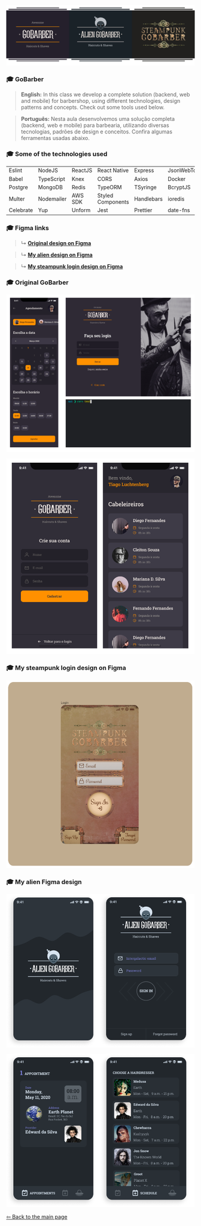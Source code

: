 <p align="center">
  <a href="https://github.com/imtherouser/bootcamp/GoStack11/GoBarber#🚀">
    <img src="screenshots/GoBarber-banner.png">
  </a>
</p>

### 🎓 GoBarber

> **English:** In this class we develop a complete solution (backend, web and mobile) for barbershop, using different technologies, design patterns and concepts. Check out some tools used below.

> **Português:** Nesta aula desenvolvemos uma solução completa (backend, web e mobile) para barbearia, utilizando diversas tecnologias, padrões de design e conceitos. Confira algumas ferramentas usadas abaixo.

### 🎓 Some of the technologies used

<table>
<tbody>
  <tr>
    <td>Eslint</td>
    <td>NodeJS</td>
    <td>ReactJS</td>
    <td>React Native</td>
    <td>Express</td>
    <td>JsonWebToken</td>
  </tr>
  <tr>
    <td>Babel</td>
    <td>TypeScript</td>
    <td>Knex</td>
    <td>CORS</td>
    <td>Axios</td>
    <td>Docker</td>
  </tr>
  <tr>
    <td>Postgre</td>
    <td>MongoDB</td>
    <td>Redis</td>
    <td>TypeORM</td>
    <td>TSyringe</td>
    <td>BcryptJS</td>
  </tr>
  <tr>
    <td>Multer</td>
    <td>Nodemailer</td>
    <td>AWS SDK</td>
    <td>Styled Components</td>
    <td>Handlebars</td>
    <td>ioredis</td>
  </tr>
  <tr>
    <td>Celebrate</td>
    <td>Yup</td>
    <td>Unform</td>
    <td>Jest</td>
    <td>Prettier</td>
    <td>date-fns</td>
  </tr>
</tbody>
</table>

### 🎓 Figma links

> ↳ **[Original design on Figma](https://www.figma.com/file/BXCihtXXh9p37lGsENV614/GoBarber?node-id=34%3A1181)**

> ↳ **[My alien design on Figma](https://www.figma.com/file/reEYELjIUyYEsigChzLPJw/Alien-GoBarber?node-id=0%3A1)**

> ↳ **[My steampunk login design on Figma](https://www.figma.com/file/9pNIvGgEHsJMYWHZ5f4pv3/Steampunk-GoBarber?node-id=0%3A1)**

### 🎓 Original GoBarber

<p align="center">
  <a href="https://github.com/imtherouser/bootcamp/GoStack11/GoBarber#🚀">
    <img src="screenshots/GoBarber-Screenshot-01.gif">
  </a>
</p>

<p align="center">
  <a href="https://github.com/imtherouser/bootcamp/GoStack11/GoBarber#🚀">
    <img src="screenshots/GoBarber-Screenshot-02.png">
  </a>
</p>

### 🎓 My steampunk login design on Figma

<p align="center">
  <a href="https://github.com/imtherouser/bootcamp/GoStack11/GoBarber#🚀">
    <img src="screenshots/SteampunkGoBarber-screen-01.png">
  </a>
</p>

### 🎓 My alien Figma design

<p align="center">
  <a href="https://github.com/imtherouser/bootcamp/GoStack11/GoBarber#🚀">
    <img src="screenshots/AlienGoBarber-Screen-01.png">
  </a>
</p>

<p align="center">
  <a href="https://github.com/imtherouser/bootcamp/GoStack11/GoBarber#🚀">
    <img src="screenshots/AlienGoBarber-Screen-02.png">
  </a>
</p>

[⇦ Back to the main page](https://github.com/imtherouser/MyRocketseatCodes#🚀)
